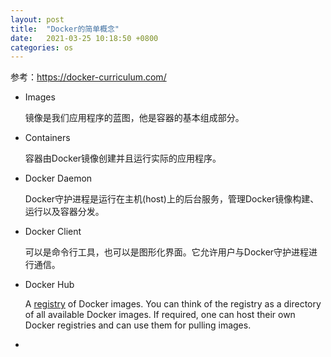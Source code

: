 ```yaml
---
layout: post
title:  "Docker的简单概念"
date:   2021-03-25 10:18:50 +0800
categories: os
---
```


参考：https://docker-curriculum.com/

- Images

  镜像是我们应用程序的蓝图，他是容器的基本组成部分。

- Containers

  容器由Docker镜像创建并且运行实际的应用程序。

- Docker Daemon

  Docker守护进程是运行在主机(host)上的后台服务，管理Docker镜像构建、运行以及容器分发。

- Docker Client

  可以是命令行工具，也可以是图形化界面。它允许用户与Docker守护进程进行通信。

- Docker Hub

  A [registry](https://hub.docker.com/explore/) of Docker images. You can think of the registry as a directory of all available Docker images. If required, one can host their own Docker registries and can use them for pulling images.

- 